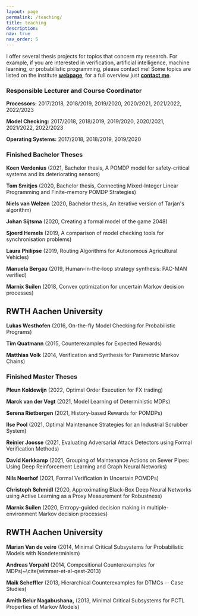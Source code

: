 ```yaml
---
layout: page
permalink: /teaching/
title: teaching
description: 
nav: true
nav_order: 5
---
```


I offer several thesis projects for topics that concern my research. For example, if you are interested in verification, artificial intelligence, machine learning, or probabilistic programming, please contact me! Some topics are listed on the institute <a href="http://www.sws.cs.ru.nl/Teaching/VerifiedMachineLearning" target="_blank"/><b>webpage</b></a>, for a full overview just <a href="mailto:n.jansen@science.ru.nl"><b>contact me</b></a>.



### Responsible Lecturer and Course Coordinator ###

**Processors:** 2017/2018, 2018/2019, 2019/2020, 2020/2021, 2021/2022, 2022/2023

**Model Checking:** 2017/2018, 2018/2019, 2019/2020, 2020/2021, 2021/2022, 2022/2023

**Operating Systems:** 2017/2018, 2018/2019, 2019/2020

### Finished Bachelor Theses ###

**Koen Verdenius** (2021, Bachelor thesis, A POMDP model for safety-critical systems and its deteriorating sensors)

**Tom Smitjes** (2020, Bachelor thesis, Connecting Mixed-Integer Linear Programming and Finite-memory POMDP Strategies)

**Niels van Welzen** (2020, Bachelor thesis, An iterative version of Tarjan's algorithm)

**Johan Sijtsma** (2020, Creating a formal model of the game 2048)

**Sjoerd Hemels** (2019, A comparison of model checking tools for synchronisation problems)

**Laura Philipse** (2019, Routing Algorithms for Autonomous Agricultural Vehicles)

**Manuela Bergau** (2019, Human-in-the-loop strategy synthesis: PAC-MAN verified)

**Marnix Suilen** (2018, Convex optimization for uncertain Markov decision processes)

## RWTH Aachen University ##

**Lukas Westhofen** (2016, On-the-fly Model Checking for Probabilistic Programs)

**Tim Quatmann** (2015, Counterexamples for Expected Rewards)

**Matthias Volk** (2014, Verification and Synthesis for Parametric Markov Chains)	

### Finished Master Theses ###


**Pleun Koldewijn** (2022, Optimal Order Execution for FX trading)

        
        
**Marck van der Vegt** (2021, Model Learning of Deterministic MDPs)
        
**Serena Rietbergen** (2021, History-based Rewards for POMDPs)
        
**Ilse Pool** (2021, Optimal Maintenance Strategies for an Industrial Scrubber System)
        
**Reinier Joosse** (2021, Evaluating Adversarial Attack Detectors using Formal Verification Methods)
        
**David Kerkkamp** (2021, Grouping of Maintenance Actions on Sewer Pipes: Using Deep Reinforcement Learning and Graph Neural Networks)
        
**Nils Neerhof** (2021, Formal Verification in Uncertain POMDPs)

**Christoph Schmidl** (2020, Approximating Black-Box Deep Neural Networks using Active Learning as a Proxy Measurement for Robustness)
	
**Marnix Suilen** (2020, Entropy-guided decision making in multiple-environment Markov decision processes)
    
## RWTH Aachen University ##    

**Marian Van de veire** (2014, Minimal Critical Subsystems for Probabilistic Models with Nondeterminism)
        
**Andreas Vorpahl** (2014, Compositional Counterexamples for MDPs)~\cite{wimmer-et-al-qest-2013}
        
**Maik Scheffler** (2013, Hierarchical Counterexamples for DTMCs -- Case Studies)
        
**Amith Belur Nagabushana,** (2013, Minimal Critical Subsystems for PCTL Properties of Markov Models)
